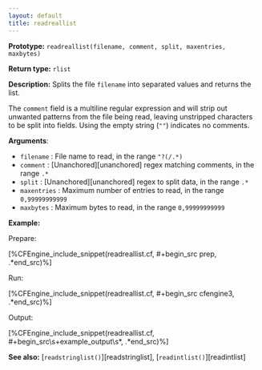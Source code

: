 ```yaml
---
layout: default
title: readreallist
---
```


**Prototype:** `readreallist(filename, comment, split, maxentries, maxbytes)`<br>

**Return type:** `rlist`

**Description:** Splits the file `filename` into separated
values and returns the list.

The `comment` field is a multiline regular expression and will strip out
unwanted patterns from the file being read, leaving unstripped characters to be
split into fields. Using the empty string (`""`) indicates no comments.

**Arguments**:

* `filename` : File name to read, in the range `"?(/.*)`
* `comment` : [Unanchored][unanchored] regex matching comments, in the range `.*`
* `split` : [Unanchored][unanchored] regex to split data, in the range `.*`
* `maxentries` : Maximum number of entries to read, in the range
`0,99999999999`
* `maxbytes` : Maximum bytes to read, in the range `0,99999999999`

**Example:**

Prepare:

[%CFEngine_include_snippet(readreallist.cf, #\+begin_src prep, .*end_src)%]

Run:

[%CFEngine_include_snippet(readreallist.cf, #\+begin_src cfengine3, .*end_src)%]

Output:

[%CFEngine_include_snippet(readreallist.cf, #\+begin_src\s+example_output\s*, .*end_src)%]

**See also:** [`readstringlist()`][readstringlist], [`readintlist()`][readintlist]
